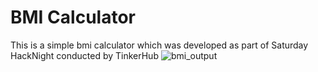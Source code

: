 # BMI Calculator
This is a simple bmi calculator which was developed as part of Saturday HackNight conducted by TinkerHub
![bmi_output](https://user-images.githubusercontent.com/84023344/205480660-ae7bba33-088e-40c3-a63e-7a2e868a5c0b.png)
